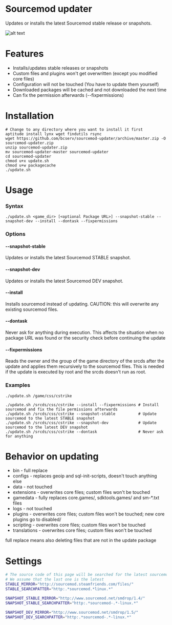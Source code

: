 Sourcemod updater
=================

Updates or installs the latest Sourcemod stable release or snapshots.

![alt text](http://berni.bcserv.eu/uploads/images/2012-11-18_18-57-37.png "Screenshot")

# Features

* Installs/updates stable releases or snapshots
* Custom files and plugins won't get overwritten (except you modified core files)
* Configuration will not be touched (You have to update them yourself)
* Downloaded packages will be cached and not downloaded the next time
* Can fix the permission afterwards (--fixpermissions)

# Installation

```shell
# Change to any directory where you want to install it first
aptitude install lynx wget findutils rsync
wget https://github.com/bcserv/sourcemod-updater/archive/master.zip -O sourcemod-updater.zip
unzip sourcemod-updater.zip
mv sourcemod-updater-master sourcemod-updater
cd sourcemod-updater
chmod u+x update.sh
chmod u+w packagecache
./update.sh
```

# Usage

### Syntax
```shell
./update.sh <game_dir> [<optional Package URL>] --snapshot-stable --snapshot-dev --install --dontask --fixpermissions
```

### Options

#### --snapshot-stable

Updates or installs the latest Sourcemod STABLE snapshot.

#### --snapshot-dev

Updates or installs the latest Sourcemod DEV snapshot.

#### --install

Installs sourcemod instead of updating.
CAUTION: this will overwrite any existing sourcemod files.

#### --dontask

Never ask for anything during execution.
This affects the situation when no package URL was found or
the security check before continuing the update

#### --fixpermissions

Reads the owner and the group of the game directory of the srcds after the update
and applies them recursively to the sourcemod files.
This is needed if the update is executed by root and the srcds doesn't run as root.

### Examples
```shell
./update.sh /game/css/cstrike

./update.sh /srcds/css/cstrike --install --fixpermissions # Install sourcemod and fix the file permissions afterwards
./update.sh /srcds/css/cstrike --snapshot-stable          # Update sourcemod to the latest STABLE snapshot
./update.sh /srcds/css/cstrike --snapshot-dev             # Update sourcemod to the latest DEV snapshot
./update.sh /srcds/css/cstrike --dontask                  # Never ask for anything
```

# Behavior on updating

* bin          - full replace
* configs      - replaces geoip and sql-init-scripts, doesn't touch anything else
* data         - not touched
* extensions   - overwrites core files; custom files won't be touched
* gamedata     - fully replaces core.games/, sdktools.games/ and sm-*.txt files
* logs         - not touched
* plugins      - overwrites core files; custom files won't be touched; new core plugins go to disabled/
* scripting    - overwrites core files; custom files won't be touched
* translations - overwrites core files; custom files won't be touched

full replace means also deleting files that are not in the update package

# Settings

```bash
# The source code of this page will be searched for the latest sourcemod package
# We assume that the last one is the latest
STABLE_MIRROR="http://sourcemod.steamfriends.com/files/"
STABLE_SEARCHPATTER="http:.*sourcemod.*linux.*"

SNAPSHOT_STABLE_MIRROR="http://www.sourcemod.net/smdrop/1.4/"
SNAPSHOT_STABLE_SEARCHPATTER="http:.*sourcemod-.*-linux.*"

SNAPSHOT_DEV_MIRROR="http://www.sourcemod.net/smdrop/1.5/"
SNAPSHOT_DEV_SEARCHPATTER="http:.*sourcemod-.*-linux.*"
```